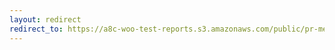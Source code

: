 ```yaml
---
layout: redirect
redirect_to: https://a8c-woo-test-reports.s3.amazonaws.com/public/pr-merge/43869/e2e/index.html
---
```

